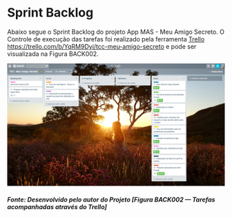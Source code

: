 # Sprint Backlog
Abaixo segue o Sprint Backlog do projeto App MAS - Meu Amigo Secreto.
O Controle de execução das tarefas foi realizado pela ferramenta <a href="https://trello.com/b/YqRM9Dyi/tcc-meu-amigo-secreto">Trello</a> <https://trello.com/b/YqRM9Dyi/tcc-meu-amigo-secreto> e pode ser visualizada na Figura BACK002.

![Preview](/images/backlog/back002.png?raw=true "Figura BACK002 — Tarefas acompanhadas através do Trello")
<h5>Fonte: Desenvolvido pelo autor do Projeto [Figura BACK002 — Tarefas acompanhadas através do Trello]</h5>
